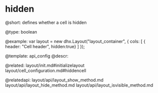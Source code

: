 hidden
=============

@short: 
defines whether a cell is hidden




@type: boolean

@example: 
var layout = new dhx.Layout("layout_container", {
    cols: [
      { header: "Cell header", hidden:true}
    ]
});


@template:	api_config
@descr: 


@related: layout/init.md#initializelayout
layout/cell_configuration.md#hiddencell

@relatedapi: 
layout/api/layout_show_method.md
layout/api/layout_hide_method.md
layout/api/layout_isvisible_method.md